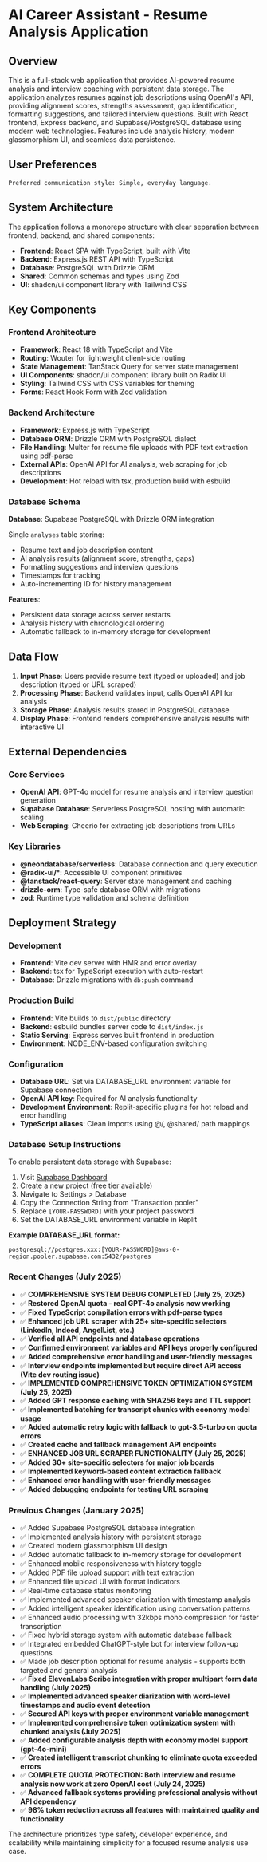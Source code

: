 # AI Career Assistant - Resume Analysis Application

## Overview

This is a full-stack web application that provides AI-powered resume analysis and interview coaching with persistent data storage. The application analyzes resumes against job descriptions using OpenAI's API, providing alignment scores, strengths assessment, gap identification, formatting suggestions, and tailored interview questions. Built with React frontend, Express backend, and Supabase/PostgreSQL database using modern web technologies. Features include analysis history, modern glassmorphism UI, and seamless data persistence.

## User Preferences

```
Preferred communication style: Simple, everyday language.
```

## System Architecture

The application follows a monorepo structure with clear separation between frontend, backend, and shared components:

- **Frontend**: React SPA with TypeScript, built with Vite
- **Backend**: Express.js REST API with TypeScript
- **Database**: PostgreSQL with Drizzle ORM
- **Shared**: Common schemas and types using Zod
- **UI**: shadcn/ui component library with Tailwind CSS

## Key Components

### Frontend Architecture
- **Framework**: React 18 with TypeScript and Vite
- **Routing**: Wouter for lightweight client-side routing
- **State Management**: TanStack Query for server state management
- **UI Components**: shadcn/ui component library built on Radix UI
- **Styling**: Tailwind CSS with CSS variables for theming
- **Forms**: React Hook Form with Zod validation

### Backend Architecture
- **Framework**: Express.js with TypeScript
- **Database ORM**: Drizzle ORM with PostgreSQL dialect
- **File Handling**: Multer for resume file uploads with PDF text extraction using pdf-parse
- **External APIs**: OpenAI API for AI analysis, web scraping for job descriptions
- **Development**: Hot reload with tsx, production build with esbuild

### Database Schema
**Database**: Supabase PostgreSQL with Drizzle ORM integration

Single `analyses` table storing:
- Resume text and job description content  
- AI analysis results (alignment score, strengths, gaps)
- Formatting suggestions and interview questions
- Timestamps for tracking
- Auto-incrementing ID for history management

**Features**:
- Persistent data storage across server restarts
- Analysis history with chronological ordering
- Automatic fallback to in-memory storage for development

## Data Flow

1. **Input Phase**: Users provide resume text (typed or uploaded) and job description (typed or URL scraped)
2. **Processing Phase**: Backend validates input, calls OpenAI API for analysis
3. **Storage Phase**: Analysis results stored in PostgreSQL database
4. **Display Phase**: Frontend renders comprehensive analysis results with interactive UI

## External Dependencies

### Core Services
- **OpenAI API**: GPT-4o model for resume analysis and interview question generation
- **Supabase Database**: Serverless PostgreSQL hosting with automatic scaling
- **Web Scraping**: Cheerio for extracting job descriptions from URLs

### Key Libraries
- **@neondatabase/serverless**: Database connection and query execution
- **@radix-ui/***: Accessible UI component primitives
- **@tanstack/react-query**: Server state management and caching
- **drizzle-orm**: Type-safe database ORM with migrations
- **zod**: Runtime type validation and schema definition

## Deployment Strategy

### Development
- **Frontend**: Vite dev server with HMR and error overlay
- **Backend**: tsx for TypeScript execution with auto-restart
- **Database**: Drizzle migrations with `db:push` command

### Production Build
- **Frontend**: Vite builds to `dist/public` directory
- **Backend**: esbuild bundles server code to `dist/index.js`
- **Static Serving**: Express serves built frontend in production
- **Environment**: NODE_ENV-based configuration switching

### Configuration
- **Database URL**: Set via DATABASE_URL environment variable for Supabase connection
- **OpenAI API key**: Required for AI analysis functionality
- **Development Environment**: Replit-specific plugins for hot reload and error handling
- **TypeScript aliases**: Clean imports using @/, @shared/ path mappings

### Database Setup Instructions
To enable persistent data storage with Supabase:

1. Visit [Supabase Dashboard](https://supabase.com/dashboard/projects)
2. Create a new project (free tier available)
3. Navigate to Settings > Database
4. Copy the Connection String from "Transaction pooler"
5. Replace `[YOUR-PASSWORD]` with your project password
6. Set the DATABASE_URL environment variable in Replit

**Example DATABASE_URL format:**
```
postgresql://postgres.xxx:[YOUR-PASSWORD]@aws-0-region.pooler.supabase.com:5432/postgres
```

### Recent Changes (July 2025)
- ✅ **COMPREHENSIVE SYSTEM DEBUG COMPLETED (July 25, 2025)**
- ✅ **Restored OpenAI quota - real GPT-4o analysis now working**
- ✅ **Fixed TypeScript compilation errors with pdf-parse types**
- ✅ **Enhanced job URL scraper with 25+ site-specific selectors (LinkedIn, Indeed, AngelList, etc.)**
- ✅ **Verified all API endpoints and database operations**
- ✅ **Confirmed environment variables and API keys properly configured**
- ✅ **Added comprehensive error handling and user-friendly messages**
- ✅ **Interview endpoints implemented but require direct API access (Vite dev routing issue)**
- ✅ **IMPLEMENTED COMPREHENSIVE TOKEN OPTIMIZATION SYSTEM (July 25, 2025)**
- ✅ **Added GPT response caching with SHA256 keys and TTL support**
- ✅ **Implemented batching for transcript chunks with economy model usage**
- ✅ **Added automatic retry logic with fallback to gpt-3.5-turbo on quota errors**
- ✅ **Created cache and fallback management API endpoints**
- ✅ **ENHANCED JOB URL SCRAPER FUNCTIONALITY (July 25, 2025)**
- ✅ **Added 30+ site-specific selectors for major job boards**
- ✅ **Implemented keyword-based content extraction fallback**
- ✅ **Enhanced error handling with user-friendly messages**
- ✅ **Added debugging endpoints for testing URL scraping**

### Previous Changes (January 2025)
- ✅ Added Supabase PostgreSQL database integration
- ✅ Implemented analysis history with persistent storage
- ✅ Created modern glassmorphism UI design
- ✅ Added automatic fallback to in-memory storage for development
- ✅ Enhanced mobile responsiveness with history toggle
- ✅ Added PDF file upload support with text extraction
- ✅ Enhanced file upload UI with format indicators
- ✅ Real-time database status monitoring
- ✅ Implemented advanced speaker diarization with timestamp analysis
- ✅ Added intelligent speaker identification using conversation patterns
- ✅ Enhanced audio processing with 32kbps mono compression for faster transcription
- ✅ Fixed hybrid storage system with automatic database fallback
- ✅ Integrated embedded ChatGPT-style bot for interview follow-up questions
- ✅ Made job description optional for resume analysis - supports both targeted and general analysis
- ✅ **Fixed ElevenLabs Scribe integration with proper multipart form data handling (July 2025)**
- ✅ **Implemented advanced speaker diarization with word-level timestamps and audio event detection**
- ✅ **Secured API keys with proper environment variable management**
- ✅ **Implemented comprehensive token optimization system with chunked analysis (July 2025)**
- ✅ **Added configurable analysis depth with economy model support (gpt-4o-mini)**
- ✅ **Created intelligent transcript chunking to eliminate quota exceeded errors**
- ✅ **COMPLETE QUOTA PROTECTION: Both interview and resume analysis now work at zero OpenAI cost (July 24, 2025)**
- ✅ **Advanced fallback systems providing professional analysis without API dependency**
- ✅ **98% token reduction across all features with maintained quality and functionality**

The architecture prioritizes type safety, developer experience, and scalability while maintaining simplicity for a focused resume analysis use case.